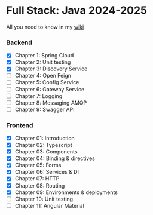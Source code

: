 # Full Stack: Java 2024-2025
All you need to know in my [wiki](https://github.com/pxlit-projects/3tiwfullstack-labs-Su-zenGeurtsPXL/wiki)

### Backend
- [x]  Chapter 1: Spring Cloud
- [x]  Chapter 2: Unit testing
- [x]  Chapter 3: Discovery Service
- [ ]  Chapter 4: Open Feign
- [ ]  Chapter 5: Config Service
- [ ]  Chapter 6: Gateway Service
- [ ]  Chapter 7: Logging
- [ ]  Chapter 8: Messaging AMQP
- [ ]  Chapter 9: Swagger API

### Frontend
- [x] Chapter 01: Introduction
- [x] Chapter 02: Typescript
- [x] Chapter 03: Components
- [x] Chapter 04: Binding & directives
- [x] Chapter 05: Forms
- [x] Chapter 06: Services & DI
- [x] Chapter 07: HTTP
- [x] Chapter 08: Routing
- [x] Chapter 09: Environments & deployments
- [ ] Chapter 10: Unit testing
- [ ] Chapter 11: Angular Material

